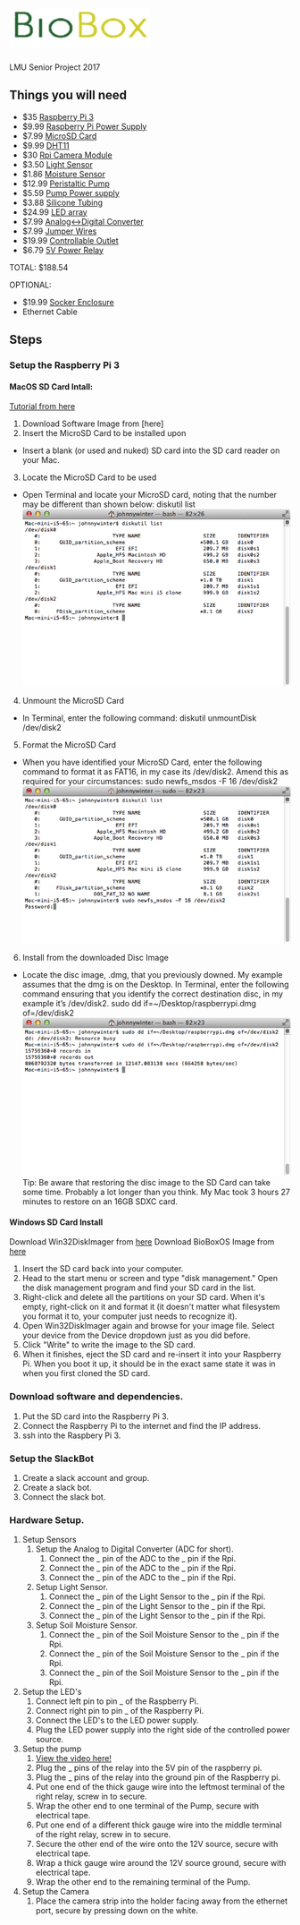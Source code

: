 # ![BioBox](https://github.com/brandonblau/BioBox/blob/master/Resources/BioBoxLogoSmall.jpg?raw=true)
LMU Senior Project 2017


## Things you will need
- $35 [Raspberry Pi 3](https://www.amazon.com/Raspberry-Pi-RASPBERRYPI3-MODB-1GB-Model-Motherboard/dp/B01CD5VC92)
- $9.99 [Raspberry Pi Power Supply](https://www.amazon.com/CanaKit-Raspberry-Supply-Adapter-Charger/dp/B00MARDJZ4/ref=pd_sim_147_1?_encoding=UTF8&pd_rd_i=B00MARDJZ4&pd_rd_r=16GG90H18DXRBV8JPYC0&pd_rd_w=WuKq5&pd_rd_wg=tjcn6&psc=1&refRID=16GG90H18DXRBV8JPYC0)
- $7.99 [MicroSD Card](https://www.amazon.com/SanDisk-Mobile-MicroSDHC-Adapter-SDSDQM-016G-B35A/dp/B004ZIENBA/ref=sr_1_3?s=pc&ie=UTF8&qid=1493079793&sr=1-3&keywords=micro+sd+card)
- $9.99 [DHT11](https://www.amazon.com/gp/product/B00NAY22V8/ref=oh_aui_detailpage_o07_s01?ie=UTF8&psc=1)
- $30 [Rpi Camera Module](https://www.amazon.com/Raspberry-Pi-Camera-Module-Megapixel/dp/B01ER2SKFS/ref=sr_1_1?s=electronics&ie=UTF8&qid=1493079683&sr=1-1&keywords=pi+cam)
- $3.50 [Light Sensor](https://www.dfrobot.com/product-1004.html?gclid=CI37nLKsvtMCFZIBaQodBhkK3Q)
- $1.86 [Moisture Sensor](https://www.amazon.com/SODIAL-Humidity-Moisture-Detection-Digital/dp/B01I1DNW8O/ref=sr_1_22?s=industrial&ie=UTF8&qid=1493824528&sr=1-22&keywords=moisture+sensor)
- $12.99 [Peristaltic Pump](https://www.amazon.com/ZJchao-Dosing-Peristaltic-Aquarium-Analytic/dp/B00F9MXFFQ/ref=sr_1_5?ie=UTF8&qid=1493824225&sr=8-5&keywords=peristaltic+pump)
- $5.59 [Pump Power supply](https://www.amazon.com/gp/product/B005JRGOCM/ref=oh_aui_detailpage_o02_s01?ie=UTF8&psc=1)
- $3.88 [Silicone Tubing](https://www.amazon.com/Baomain-Silicone-Tubing-Vacuum-Hose/dp/B01IB8EH8S/ref=sr_1_3?s=industrial&ie=UTF8&qid=1493824381&sr=1-3&keywords=white+silicone+tubing+1%2F8%22id)
- $24.99 [LED array](https://www.amazon.com/gp/product/B01IVQ96KY/ref=oh_aui_detailpage_o05_s00?ie=UTF8&psc=1)
- $7.99 [Analog<->Digital Converter](https://www.amazon.com/SMAKN®-PCF8591-Converter-Digital-Conversion/dp/B00RMBTAO2/ref=sr_1_2?s=electronics&ie=UTF8&qid=1493078912&sr=1-2&keywords=PCF8591+AD%2FDA)
- $7.99 [Jumper Wires](https://www.amazon.com/gp/product/B01FPMN432/ref=oh_aui_detailpage_o09_s00?ie=UTF8&psc=1)
- $19.99 [Controllable Outlet](https://www.adafruit.com/product/2935)
- $6.79 [5V Power Relay](https://www.amazon.com/gp/product/B00E0NTPP4/ref=oh_aui_detailpage_o02_s00?ie=UTF8&psc=1)

TOTAL: $188.54

OPTIONAL:
- $19.99 [Socker Enclosure](http://www.ikea.com/us/en/catalog/products/70186603/)
- Ethernet Cable
## Steps
### Setup the Raspberry Pi 3
#### MacOS SD Card Intall:
[Tutorial from here](https://computers.tutsplus.com/articles/how-to-clone-raspberry-pi-sd-cards-using-the-command-line-in-os-x--mac-59911)
 1. Download Software Image from [here] 
 2. Insert the MicroSD Card to be installed upon
- Insert a blank (or used and nuked) SD card into the SD card reader on your Mac.
 3. Locate the MicroSD Card to be used
- Open Terminal and locate your MicroSD card, noting that the number may be different than shown below:
		diskutil list
	![pic1](https://github.com/brandonblau/BioBox/blob/master/Resources/pic1.png?raw=true)
 4. Unmount the MicroSD Card
- In Terminal, enter the following command:
		diskutil unmountDisk /dev/disk2
 5. Format the MicroSD Card
- When you have identified your MicroSD Card, enter the following command to format it as FAT16, in my case its /dev/disk2.  Amend this as required for your circumstances:
		sudo newfs_msdos -F 16 /dev/disk2
	![pic2](https://github.com/brandonblau/BioBox/blob/master/Resources/pic2.png?raw=true)
6. Install from the downloaded Disc Image
- Locate the disc image, .dmg, that you previously downed. My example assumes that the dmg is on the Desktop. In Terminal, enter the following command ensuring that you identify the correct destination disc, in my example it’s /dev/disk2.
		sudo dd if=~/Desktop/raspberrypi.dmg of=/dev/disk2 
	![pic3](https://github.com/brandonblau/BioBox/blob/master/Resources/pic3.png?raw=true)
Tip: Be aware that restoring the disc image to the SD Card can take some time. Probably a lot longer than you think. My Mac took 3 hours 27 minutes to restore on an 16GB SDXC card.

#### Windows SD Card Install
Download Win32DiskImager from [here](http://sourceforge.net/projects/win32diskimager/)
Download BioBoxOS Image from [here]()

1. Insert the SD card back into your computer.
2. Head to the start menu or screen and type "disk management." Open the disk management program and find your SD card in the list.
3. Right-click and delete all the partitions on your SD card. When it's empty, right-click on it and format it (it doesn't matter what filesystem you format it to, your computer just needs to recognize it).
4. Open Win32DiskImager again and browse for your image file. Select your device from the Device dropdown just as you did before.
5. Click "Write" to write the image to the SD card.
6. When it finishes, eject the SD card and re-insert it into your Raspberry Pi. When you boot it up, it should be in the exact same state it was in when you first cloned the SD card.

### Download software and dependencies.
  1. Put the SD card into the Raspberry Pi 3.
  2. Connect the Raspberry Pi to the internet and find the IP address. 
  3. ssh into the Raspbery Pi 3.
### Setup the SlackBot
  1. Create a slack account and group.
  2. Create a slack bot. 
  3. Connect the slack bot.
### Hardware Setup.
  1. Setup Sensors
     1. Setup the Analog to Digital Converter (ADC for short).
        1. Connect the _ pin of the ADC to the _ pin if the Rpi.
        1. Connect the _ pin of the ADC to the _ pin if the Rpi.
        1. Connect the _ pin of the ADC to the _ pin if the Rpi.
     2. Setup Light Sensor.
        1. Connect the _ pin of the Light Sensor to the _ pin if the Rpi.
        1. Connect the _ pin of the Light Sensor to the _ pin if the Rpi.
        1. Connect the _ pin of the Light Sensor to the _ pin if the Rpi.
     3. Setup Soil Moisture Sensor.
        1. Connect the _ pin of the Soil Moisture Sensor to the _ pin if the Rpi.
        1. Connect the _ pin of the Soil Moisture Sensor to the _ pin if the Rpi.
        1. Connect the _ pin of the Soil Moisture Sensor to the _ pin if the Rpi.
  2. Setup the LED's
     1. Connect left pin to pin _ of the Raspberry Pi.
     2. Connect right pin to pin _ of the Raspberry Pi.
     3. Connect the LED's to the LED power supply.
     4. Plug the LED power supply into the right side of the controlled power source.
  3. Setup the pump
     1. [View the video here!](https://www.youtube.com/watch?v=v65U86tB1cM)
     2. Plug the _ pins of the relay into the 5V pin of the raspberry pi.
     3. Plug the _ pins of the relay into the ground pin of the Raspberry pi.
     4. Put one end of the thick gauge wire into the leftmost terminal of the right relay, screw in to secure.
     5. Wrap the other end to one terminal of the Pump, secure with electrical tape.
     6. Put one end of a different thick gauge wire into the middle terminal of the right relay, screw in to secure.
     7. Secure the other end of the wire onto the 12V source, secure with electrical tape.
     8. Wrap a thick gauge wire around the 12V source ground, secure with electrical tape.
     9. Wrap the other end to the remaining terminal of the Pump.
  4. Setup the Camera
     1. Place the camera strip into the holder facing away from the ethernet port, secure by pressing down on the white.
  
